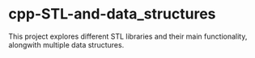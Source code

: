 # cpp-STL-and-data_structures 
This project explores different STL libraries and their main functionality, alongwith multiple data structures.
